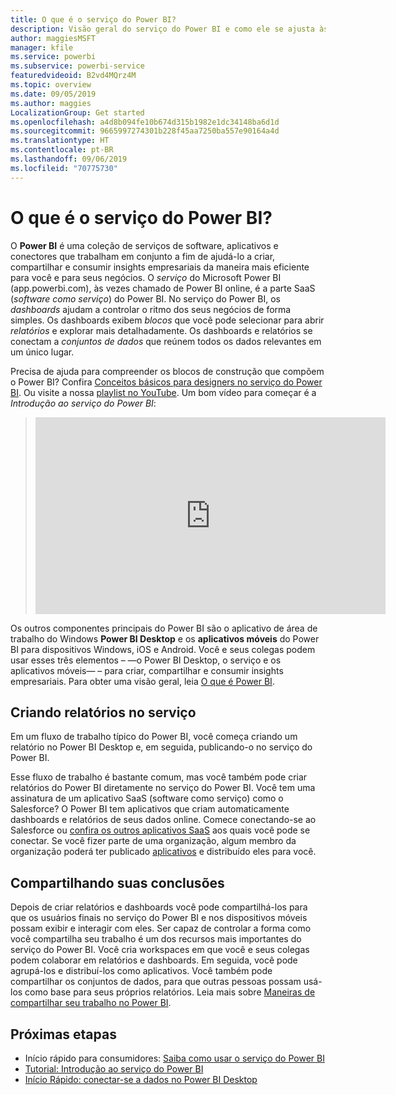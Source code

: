 ```yaml
---
title: O que é o serviço do Power BI?
description: Visão geral do serviço do Power BI e como ele se ajusta às outras partes do Power BI.
author: maggiesMSFT
manager: kfile
ms.service: powerbi
ms.subservice: powerbi-service
featuredvideoid: B2vd4MQrz4M
ms.topic: overview
ms.date: 09/05/2019
ms.author: maggies
LocalizationGroup: Get started
ms.openlocfilehash: a4d8b094fe10b674d315b1982e1dc34148ba6d1d
ms.sourcegitcommit: 9665997274301b228f45aa7250ba557e90164a4d
ms.translationtype: HT
ms.contentlocale: pt-BR
ms.lasthandoff: 09/06/2019
ms.locfileid: "70775730"
---
```

# <a name="what-is-the-power-bi-service"></a>O que é o serviço do Power BI?
O **Power BI** é uma coleção de serviços de software, aplicativos e conectores que trabalham em conjunto a fim de ajudá-lo a criar, compartilhar e consumir insights empresariais da maneira mais eficiente para você e para seus negócios. O *serviço* do Microsoft Power BI (app.powerbi.com), às vezes chamado de Power BI online, é a parte SaaS (*software como serviço*) do Power BI. No serviço do Power BI, os *dashboards* ajudam a controlar o ritmo dos seus negócios de forma simples. Os dashboards exibem *blocos* que você pode selecionar para abrir *relatórios* e explorar mais detalhadamente. Os dashboards e relatórios se conectam a *conjuntos de dados* que reúnem todos os dados relevantes em um único lugar. 

Precisa de ajuda para compreender os blocos de construção que compõem o Power BI? Confira [Conceitos básicos para designers no serviço do Power BI](service-basic-concepts.md). Ou visite a nossa [playlist no YouTube](https://www.youtube.com/playlist?list=PL1N57mwBHtN0JFoKSR0n-tBkUJHeMP2cP). Um bom vídeo para começar é a *Introdução ao serviço do Power BI*:

> 
> <iframe width="560" height="315" src="https://www.youtube.com/embed/B2vd4MQrz4M" frameborder="0" allowfullscreen></iframe>
> 

Os outros componentes principais do Power BI são o aplicativo de área de trabalho do Windows **Power BI Desktop** e os **aplicativos móveis** do Power BI para dispositivos Windows, iOS e Android. Você e seus colegas podem usar esses três elementos – &mdash;o Power BI Desktop, o serviço e os aplicativos móveis&mdash; – para criar, compartilhar e consumir insights empresariais. Para obter uma visão geral, leia [O que é Power BI](power-bi-overview.md).

## <a name="creating-reports-in-the-service"></a>Criando relatórios no serviço
Em um fluxo de trabalho típico do Power BI, você começa criando um relatório no Power BI Desktop e, em seguida, publicando-o no serviço do Power BI.  

Esse fluxo de trabalho é bastante comum, mas você também pode criar relatórios do Power BI diretamente no serviço do Power BI. Você tem uma assinatura de um aplicativo SaaS (software como serviço) como o Salesforce? O Power BI tem aplicativos que criam automaticamente dashboards e relatórios de seus dados online. Comece conectando-se ao Salesforce ou [confira os outros aplicativos SaaS](service-get-data.md) aos quais você pode se conectar. Se você fizer parte de uma organização, algum membro da organização poderá ter publicado [aplicativos](service-create-distribute-apps.md) e distribuído eles para você.

## <a name="sharing-your-findings"></a>Compartilhando suas conclusões 

Depois de criar relatórios e dashboards você pode compartilhá-los para que os usuários finais no serviço do Power BI e nos dispositivos móveis possam exibir e interagir com eles. Ser capaz de controlar a forma como você compartilha seu trabalho é um dos recursos mais importantes do serviço do Power BI. Você cria workspaces em que você e seus colegas podem colaborar em relatórios e dashboards. Em seguida, você pode agrupá-los e distribuí-los como aplicativos. Você também pode compartilhar os conjuntos de dados, para que outras pessoas possam usá-los como base para seus próprios relatórios. Leia mais sobre [Maneiras de compartilhar seu trabalho no Power BI](service-how-to-collaborate-distribute-dashboards-reports.md).

## <a name="next-steps"></a>Próximas etapas
- Início rápido para consumidores: [Saiba como usar o serviço do Power BI](consumer/end-user-experience.md)   
- [Tutorial: Introdução ao serviço do Power BI](service-get-started.md)
- [Início Rápido: conectar-se a dados no Power BI Desktop](desktop-quickstart-connect-to-data.md)
